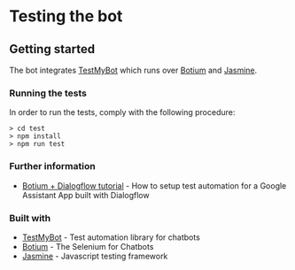 # Testing the bot

## Getting started
The bot integrates [TestMyBot](https://github.com/codeforequity-at/testmybot) which runs over [Botium](https://github.com/codeforequity-at/botium-core) and [Jasmine](https://jasmine.github.io/). 

### Running the tests
In order to run the tests, comply with the following procedure:

```
> cd test
> npm install
> npm run test
```

### Further information

* [Botium + Dialogflow tutorial](https://chatbotsmagazine.com/3-steps-setup-automated-testing-for-google-assistant-and-dialogflow-de42937e57c6) - How to setup test automation for a Google Assistant App built with Dialogflow

### Built with

* [TestMyBot](https://github.com/codeforequity-at/testmybot) - Test automation library for chatbots
* [Botium](https://github.com/codeforequity-at/botium-core) - The Selenium for Chatbots
* [Jasmine](https://jasmine.github.io/) - Javascript testing framework
